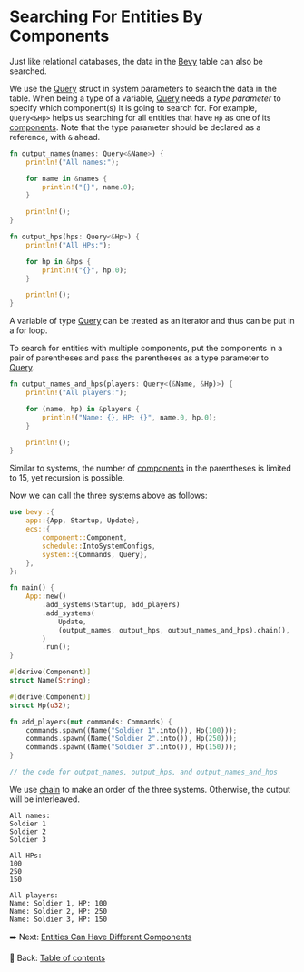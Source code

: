 # Searching For Entities By Components

Just like relational databases, the data in the [Bevy](https://bevyengine.org/) table can also be searched.

We use the [Query](https://docs.rs/bevy/latest/bevy/ecs/system/struct.Query.html) struct in system parameters to search the data in the table.
When being a type of a variable, [Query](https://docs.rs/bevy/latest/bevy/ecs/system/struct.Query.html) needs a *type parameter* to specify which component(s) it is going to search for.
For example, `Query<&Hp>` helps us searching for all entities that have `Hp` as one of its [components](https://docs.rs/bevy/latest/bevy/ecs/component/trait.Component.html).
Note that the type parameter should be declared as a reference, with `&` ahead.

```rust
fn output_names(names: Query<&Name>) {
    println!("All names:");

    for name in &names {
        println!("{}", name.0);
    }

    println!();
}

fn output_hps(hps: Query<&Hp>) {
    println!("All HPs:");

    for hp in &hps {
        println!("{}", hp.0);
    }

    println!();
}
```

A variable of type [Query](https://docs.rs/bevy/latest/bevy/ecs/system/struct.Query.html) can be treated as an iterator and thus can be put in a for loop.

To search for entities with multiple components, put the components in a pair of parentheses and pass the parentheses as a type parameter to [Query](https://docs.rs/bevy/latest/bevy/ecs/system/struct.Query.html).

```rust
fn output_names_and_hps(players: Query<(&Name, &Hp)>) {
    println!("All players:");

    for (name, hp) in &players {
        println!("Name: {}, HP: {}", name.0, hp.0);
    }

    println!();
}
```

Similar to systems, the number of [components](https://docs.rs/bevy/latest/bevy/ecs/component/trait.Component.html) in the parentheses is limited to 15, yet recursion is possible.

Now we can call the three systems above as follows:

```rust
use bevy::{
    app::{App, Startup, Update},
    ecs::{
        component::Component,
        schedule::IntoSystemConfigs,
        system::{Commands, Query},
    },
};

fn main() {
    App::new()
        .add_systems(Startup, add_players)
        .add_systems(
            Update,
            (output_names, output_hps, output_names_and_hps).chain(),
        )
        .run();
}

#[derive(Component)]
struct Name(String);

#[derive(Component)]
struct Hp(u32);

fn add_players(mut commands: Commands) {
    commands.spawn((Name("Soldier 1".into()), Hp(100)));
    commands.spawn((Name("Soldier 2".into()), Hp(250)));
    commands.spawn((Name("Soldier 3".into()), Hp(150)));
}

// the code for output_names, output_hps, and output_names_and_hps
```

We use [chain](https://docs.rs/bevy/latest/bevy/ecs/schedule/trait.IntoSystemConfigs.html#method.chain) to make an order of the three systems.
Otherwise, the output will be interleaved.

```text
All names:
Soldier 1
Soldier 2
Soldier 3

All HPs:
100
250
150

All players:
Name: Soldier 1, HP: 100
Name: Soldier 2, HP: 250
Name: Soldier 3, HP: 150

```

:arrow_right:  Next: [Entities Can Have Different Components](./entities_can_have_different_components.md)

:blue_book: Back: [Table of contents](./../README.md)
